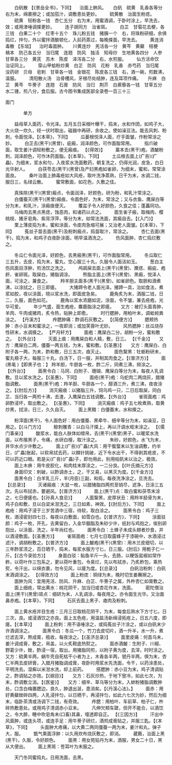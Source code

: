 <!-- { "loadSidebar": true } -->
　　白矾散 【《景岳全书》，下同】 　治面上肺风。　　白矾　硫黄　乳香各等分　右为末，绵裹擦之；或加茄汁，调敷患处更妙。
　　硫黄散　治面生粉痣。
　　硫黄　轻粉各一钱　杏仁五分　右为末，用蜜酒调，于卧时涂上，早洗去，效；或用津唾调搽更妙。
　　连子胡同方　治雀斑。
　　白芷　甘菊花去梗，各三钱　白果二十个　红枣十五个　珠儿粉五钱　猪胰一个　右，将珠粉研细，余俱捣烂，拌匀，外以蜜拌酒酿顿化，入前药蒸过，每晚搽面，早洗去。
　　黄连消毒散 【东垣】 　治时毒面肿。　　川黄连炒　羌活各一分　黄芩　黄蘗　桔梗　槁本　防己各五分　当归尾　连翘　防风　独活　知母炒　生地黄各四分　人参　甘草各三分　黄芪　苏木　陈皮　泽泻各二分　右，水煎服。
　　仙方活命饮　治证同上。
　　穿山甲蛤粉炒黄　白芷　防风　花粉　乳香　赤芍药　当归尾　没药研　贝母　皂刺　甘草各一钱　金银花　陈皮各三钱　右，酒一碗，煎数沸，温服。
　　清阳散火汤　治骨槽风，牙根尽处结肿，连及耳项作痛。　　升麻　白芷　黄芩　牛蒡子　连翘　石膏　防风　当归　荆芥　白蒺藜各一钱　甘草五分　水二锺，煎八分，食后服。古今图书集成医部全录卷一百三十三

面门

　　　　单方

　　益母草入面药，令光泽。五月五日采根叶曝干，捣末，水和作团，如鸡子大，大火烧一炊久，经一伏时取出，磁器中再研，余收之。使如澡豆法。能去风刺、粉刺，令面悦泽。【《本草》，下同】
　　瓜蒌根悦泽人面，疗手面皱，作粉常涂之妙。
　　白芷去(黑干)(黑曾)，疵瘢，润泽颜色，可作面脂常用。
　　指爪破面，取生姜汁调轻粉敷之，便无瘢痕。 【《得效》】
　　藁本去(黑干)疱，酒皶粉刺，润泽颜色，可作沐药面脂。【《本草》，下同】
　　土瓜根去面上(疒咅)(疒畾)，为细末，浆水和匀，入夜浆水洗面敷药，朝复洗之，仍得光润，皮急，白日光华射人。
　　白茯苓去(黑干)(黑曾)及产妇黑疱如雀卵，为细末，蜜和，常常涂面良。
　　桑叶治面上肺毒疮如大风疮，取叶洗净蒸熟，日干为末，水调二钱，服日三，名绿云散。
　　蜜常敷面，如花色，久敷之佳。

　　真珠除(黑干)(黑曾)瘢点，令面润泽，好颜色，研为粉，和乳汁常涂之。
　　白僵蚕灭(黑干)(黑曾)瘢痕，令面色好，为末，常涂之；又与衣鱼、鹰屎白等分为末，和乳汁，涂瘢痕便灭。
　　覆盆子令人好颜色，久食之佳；蓬藟同功。
　　乌梅肉去黑点黑痣，蚀恶肉，和诸药以点之。
　　面生雀子瘢，取梅肉、樱桃枝、猪牙皂角、紫背浮萍，等分为末，如常法洗面，其瘢自去。【《入门》】
　　栗上薄皮捣为末，蜜和涂面，令皮肉急缩可展；又治老人面皱。【《本草》，下同】
　　菟丝子苗去面(黑干)及粉刺瘢点，捣苗取汁，常涂之。
　　杏仁去面(黑干)，捣为末，和鸡子白夜卧涂面，明早温酒洗之。
　　伤风面肿，杏仁捣烂敷之。

　　冬瓜仁令面光泽，好颜色，去黑瘢黑(黑干)，可作面脂常用。
　　冬瓜取仁三五升，去皮，捣为末，蜜丸，空心服三十丸，久服令人面洁如玉。
　　葱白主伤风面目浮肿，煎汤饮之洗之。
　　鸬鹚屎去面上(黑干)(黑曾)、黡痣、瘢疵、疱皯、雀卵斑。取屎白，猪脂调涂。
　　熊脂主面上(黑干)(黑曾)、黑瘢，悦泽人面，可涂之，兼食之。
　　羚羊胆主面多(黑干)(黑曾)，如雀卵色。取胆和酒煮沸，以涂拭之，日三即瘥。
　　大猪蹄令老人面光泽。猪蹄一具，治如食法，煮浆如胶，夜以涂面，晓以浆水洗，即面皮急矣。
　　鹿角炙为末，酒服二钱，日二，久服，面色如花。
　　鹿角以浆水浓磨如泥，涂面，令不皱，兼去疮疱，光华可爱。
　　年少气盛，面生疱疮，麋鹿脂涂之即瘥。　　又方：被打头面青肿，羊肉、牛肉或猪肉，炙令热，贴肿上即愈。
　　时行腮肿，用柏叶末，调蚯蚓粪涂之。 【丹溪方】
　　痄腮肿痛：酢调石灰敷之。 【《简便方》】
　　腮颊热肿：赤小豆末和蜜涂之，一夜即消；或加芙蓉叶尤妙。
　　风热腮肿：丝瓜烧存性研末，水调搽之。 【严月轩方】
　　面疱：鹰屎白二分，胡粉一分，蜜和敷之。 【《外台》】
　　灭面上痕：用鹰屎白和人精，敷，日三。 【《千金》】　　又方：鹰屎白二两，僵蚕一两五钱，为末，蜜和敷。【《圣惠》】　　又方：鹰屎白、白附子各一两，为末，酢和敷，日三五次，痕灭止。
　　面色黧黑：牡蛎粉研末，蜜丸梧子大，每服三十丸，白汤下，日一服，并制其肉食之。【《普济方》】
　　面(黑黾 )【即黑子也：】 羚羊胆，牛胆各一枚，酢二斤，同煮三沸，频涂之。 【《外台》】
　　面黑令白：马珂、白附子、珊瑚、鹰屎白等分为末，每夜人乳调敷。旦以浆水洗之。【《圣惠》，下同】
　　面疮(黑干)疱：乌蛇肉二两烧灰，腊猪脂调敷。
　　面黑(黑干)疱：羚羊胆、牛胆各一个，醇酒三升，煮三沸，夜夜涂之。【《肘后方》】
　　消灭瘢痕：以猪脂三升，饲乌鸡一只，二日后取屎，同白芷、当归各一两煎十沸，去渣，入鹰屎白五钱调敷。【《外台》】
　　雀斑面疱：鸡卵酢浸坏，取出敷之。 【《圣惠》，下同】
　　消灭瘢痕：鸡子五七枚煮熟，取黄炒黑，拭涂，日三，久久自灭。
　　面上黑黯：白僵蚕末，水和搽之。

　　粉滓面(黑干)，令人面色好：用白僵蚕、黑牵牛、细辛等分为末，如澡豆，日用之。【《斗门方》】
　　鲸刺雕青：以白马汗搽上，再以汗调水蛭末涂之。 【《儒门事亲》】
　　酸浆水，能白人肤体如缯帛，去(黑干)(黑曾)黑子，以暖浆水洗面，以布揩黑子，令痛，水研白檀，取汁涂之。
　　朱砂，好颜色，水飞为末，井华水点少许敷之。
　　面上(疒咅)(疒畾)大风：用干螌蝥末以生油调敷，约半日，(疒畾)胀起，以软帛拭去药，以棘针挑破，近下令水出干，不得剥其疮皮，不可以药近口眼。若是尖(疒咅)(疒畾)子，即勿用此，别用枯矾末以治之，极效。
　　面上木痹：用牛皮胶化，和肉桂末厚涂之，一二分良。【《叶氏摘元方》】
　　身面印文：刺破，以酢调赤土，之，干又易，以黑灭为度。【《千金方》】
　　面黑令白：白羊乳三斤，羊(月臣)三副，和捣，每夜洗净涂之，旦洗去。 【《总录》】
　　灭诸瘢痕：大鼠一枚，以腊猪脂四两煎至销尽，滤净，日涂三五次。先以布拭赤，要避风。【《普济方》】
　　面上(黑干)点：取白蜜和茯苓末涂之，七日便瘥也。【《孙真人食忌》】
　　人面黧黑，皮厚状丑：用羚羊胫骨为末，鸡子白和敷，旦以白梁米泔洗之，三日如素，神效。【《肘后方》，下同】
　　面上疱疮：用鸡子浸于三岁苦酒中三宿，待软，取白涂之。
　　面黑令白：鸡子三枚，酒浸密封四七日，每夜以白敷面，如雪白也。【《普济方》，下同】
　　涂面驻颜：鸡子一枚，开孔，去黄留白，入金华胭脂及朱砂少许，纸封与鸡抱之，俟别卵抱出，以涂面，洗之，半年尚红也。
　　面黑令白：土蜂子未成头翅者炒食，并以酒浸敷面。【《圣惠方》】
　　雀斑面疱：七月七日取露蜂子于漆碗中，水酒浸过滤汁，调胡粉敷之。【《普济方》】
　　面上皶疱(黑干)(黑曾)：用木兰皮细切，以三年酢浆渍之，百日晒干，捣末，每浆水服方寸匕，日三服。《肘后》用栀子仁一斤。【《古今录验方》】
　　身面白驳：鲇鱼半斤一头，去肠，以粳饭盐椒如常作鲊，以荷叶作三包系之，更以荷叶重包，令臭烂，先以布拭赤，乃炙鲊包，乘热熨，令汗出，以绵衣裹，勿令见风，以瘥为度。【《总录》】
　　白矾治粉刺：白矾末酒调涂之。 【《得效方》】
　　面上粉痣：铜绿为末，晚时切生姜蘸擦之。
　　面肿为风：宜用羌活、防风、升麻、白芷、牛蒡子之属，外杵杏仁如膏敷之。
　　面上细疮，常出黄水：桃花阴干，加当归或杏花作末，洗面。
　　密陀僧治面上(黑干)(黑曾)斑点：细研为末，人乳调涂，每夜用之。亦令面生光华。又治面鼻赤疱。【《本草》，下同】
　　石灰去面上黑子、瘜肉及粉刺。

　　面上黄水疮并目生疮：三月三日取桃花阴干，为末，每食后熟水下方寸匕，日三次，良。或浸酒饮之亦良。面上五色疮，用温盐汤新绵浸拓疮上，日五六度，即瘥。【《本草》】
　　面上粉刺：用不语唾涂之，或捣菟丝子汁涂之，或以白矾末少许酒调涂之。
　　面黑令白：冬瓜一个，竹刀去皮切片，酒一升半，水一升，煮烂滤去滓，熬成膏，瓶收，每夜涂之。【《圣济总录》】
　　面里皮痛：何首乌末，姜汁调成膏，敷之，帛盖，以火炙鞋底热熨之。
　　面赤酒皶：生附子、川椒、野葛少许，銼，酢浸一宿，取出，用猪脂同煎，以附子黄为度，去滓，时时涂之。　　又方：硫黄半两，蜗牛壳自死枯干小者为上，木香各半两，虢丹半两，俱为末，杏仁半两去皮研膏，入腊月猪脂调成膏，夜卧时用浆水先洗面，令干，以药涂患处，平明洗去。湿癣以米泔水洗，却上前药。
　　搭腮肿：赤小豆为末，鸡子清调贴之，酢调贴之亦效。【《纲目》】　　又方：石灰炒热，于地下窨冷，如此七次，为末，酢调敷立消。【《医鉴》】　　又方：细辛、草乌等分为末，入蚌粉猪脂调敷肿处，口含白梅置腮边，良久，肿退出涎，患消矣。【《丹溪心法》。】
　　面赤：用好黄蘗銼碎四两，人乳浸拌匀，以日晒干，再浸拌匀，如此六七次为妙，然后为细末，临卧茶清或汤调下二钱，有奇效。
　　痄腮：用柏叶、车前草、柏子仁，杵碎热敷患处。或用鸡子清调赤小豆末。
　　凡伸欠颊车蹉，但开不能合，以酒饮之，令大醉，睡中吹皂角末(口畜)其鼻，嚏透即自正。 【《三因方》】
　　汗出中风面肿，或连头项，或连手足：用牛蒡子研烂，酒煎成膏贴之，并服三匙。【《本草》，下同】
　　头面肿大疼痛，以大黄二两同僵蚕一两为末，姜汁和丸，弹子大，服。
　　甑气熏面浮肿：以久用炊布烧灰敷之，即消。
　　葳蕤，治面上黑(黑干)，久服，令好颜色。
　　面黑：用女苑铅丹为末，酒服，男女二十日，黑从大便出。
　　面上黑斑：苍耳叶为末服之。

　　天门冬同蜜捣丸，日用洗面，去黑。

